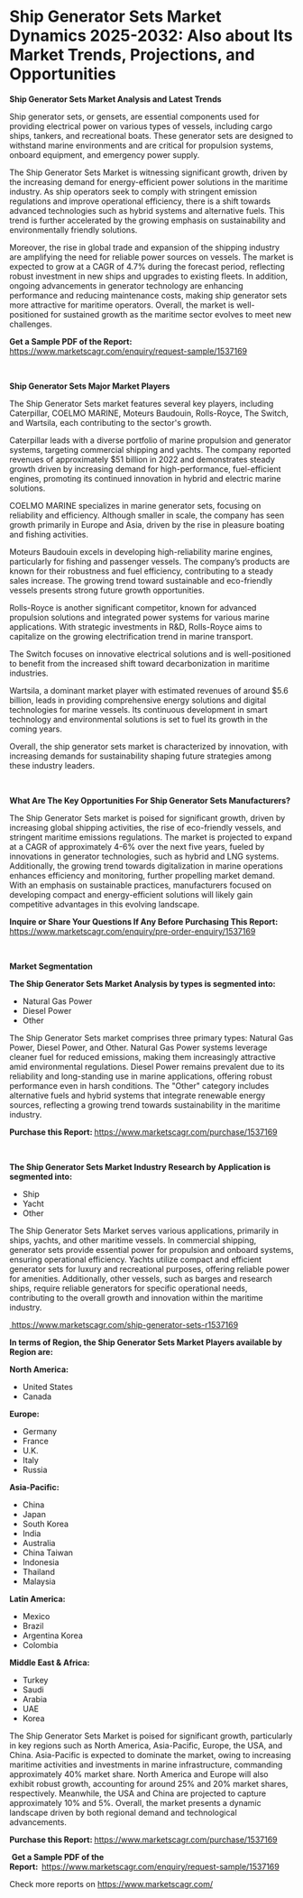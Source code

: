 <p><h1>Ship Generator Sets Market Dynamics 2025-2032: Also about Its Market Trends, Projections, and Opportunities</h1></p><p><strong>Ship Generator Sets Market Analysis and Latest Trends</strong></p>
<p><p>Ship generator sets, or gensets, are essential components used for providing electrical power on various types of vessels, including cargo ships, tankers, and recreational boats. These generator sets are designed to withstand marine environments and are critical for propulsion systems, onboard equipment, and emergency power supply. </p><p>The Ship Generator Sets Market is witnessing significant growth, driven by the increasing demand for energy-efficient power solutions in the maritime industry. As ship operators seek to comply with stringent emission regulations and improve operational efficiency, there is a shift towards advanced technologies such as hybrid systems and alternative fuels. This trend is further accelerated by the growing emphasis on sustainability and environmentally friendly solutions.</p><p>Moreover, the rise in global trade and expansion of the shipping industry are amplifying the need for reliable power sources on vessels. The market is expected to grow at a CAGR of 4.7% during the forecast period, reflecting robust investment in new ships and upgrades to existing fleets. In addition, ongoing advancements in generator technology are enhancing performance and reducing maintenance costs, making ship generator sets more attractive for maritime operators. Overall, the market is well-positioned for sustained growth as the maritime sector evolves to meet new challenges.</p></p>
<p><strong>Get a Sample PDF of the Report:&nbsp;</strong> <a href="https://www.marketscagr.com/enquiry/request-sample/1537169?utm_campaign=3078&utm_medium=2&utm_source=Github&utm_content=ia&utm_term=11042025&utm_id=ship-generator-sets">https://www.marketscagr.com/enquiry/request-sample/1537169</a></p>
<p>&nbsp;</p>
<p><strong>Ship Generator Sets Major Market Players</strong></p>
<p><p>The Ship Generator Sets market features several key players, including Caterpillar, COELMO MARINE, Moteurs Baudouin, Rolls-Royce, The Switch, and Wartsila, each contributing to the sector's growth. </p><p>Caterpillar leads with a diverse portfolio of marine propulsion and generator systems, targeting commercial shipping and yachts. The company reported revenues of approximately $51 billion in 2022 and demonstrates steady growth driven by increasing demand for high-performance, fuel-efficient engines, promoting its continued innovation in hybrid and electric marine solutions.</p><p>COELMO MARINE specializes in marine generator sets, focusing on reliability and efficiency. Although smaller in scale, the company has seen growth primarily in Europe and Asia, driven by the rise in pleasure boating and fishing activities. </p><p>Moteurs Baudouin excels in developing high-reliability marine engines, particularly for fishing and passenger vessels. The company’s products are known for their robustness and fuel efficiency, contributing to a steady sales increase. The growing trend toward sustainable and eco-friendly vessels presents strong future growth opportunities.</p><p>Rolls-Royce is another significant competitor, known for advanced propulsion solutions and integrated power systems for various marine applications. With strategic investments in R&D, Rolls-Royce aims to capitalize on the growing electrification trend in marine transport. </p><p>The Switch focuses on innovative electrical solutions and is well-positioned to benefit from the increased shift toward decarbonization in maritime industries. </p><p>Wartsila, a dominant market player with estimated revenues of around $5.6 billion, leads in providing comprehensive energy solutions and digital technologies for marine vessels. Its continuous development in smart technology and environmental solutions is set to fuel its growth in the coming years. </p><p>Overall, the ship generator sets market is characterized by innovation, with increasing demands for sustainability shaping future strategies among these industry leaders.</p></p>
<p>&nbsp;</p>
<p><strong>What Are The Key Opportunities For Ship Generator Sets Manufacturers?</strong></p>
<p><p>The Ship Generator Sets market is poised for significant growth, driven by increasing global shipping activities, the rise of eco-friendly vessels, and stringent maritime emissions regulations. The market is projected to expand at a CAGR of approximately 4-6% over the next five years, fueled by innovations in generator technologies, such as hybrid and LNG systems. Additionally, the growing trend towards digitalization in marine operations enhances efficiency and monitoring, further propelling market demand. With an emphasis on sustainable practices, manufacturers focused on developing compact and energy-efficient solutions will likely gain competitive advantages in this evolving landscape.</p></p>
<p><strong>Inquire or Share Your Questions If Any Before Purchasing This Report:</strong> <a href="https://www.marketscagr.com/enquiry/pre-order-enquiry/1537169?utm_campaign=3078&utm_medium=2&utm_source=Github&utm_content=ia&utm_term=11042025&utm_id=ship-generator-sets">https://www.marketscagr.com/enquiry/pre-order-enquiry/1537169</a></p>
<p>&nbsp;</p>
<p><strong>Market Segmentation</strong></p>
<p><strong>The Ship Generator Sets Market Analysis by types is segmented into:</strong></p>
<p><ul><li>Natural Gas Power</li><li>Diesel Power</li><li>Other</li></ul></p>
<p><p>The Ship Generator Sets market comprises three primary types: Natural Gas Power, Diesel Power, and Other. Natural Gas Power systems leverage cleaner fuel for reduced emissions, making them increasingly attractive amid environmental regulations. Diesel Power remains prevalent due to its reliability and long-standing use in marine applications, offering robust performance even in harsh conditions. The "Other" category includes alternative fuels and hybrid systems that integrate renewable energy sources, reflecting a growing trend towards sustainability in the maritime industry.</p></p>
<p><strong>Purchase this Report:&nbsp;</strong><a href="https://www.marketscagr.com/purchase/1537169?utm_campaign=3078&utm_medium=2&utm_source=Github&utm_content=ia&utm_term=11042025&utm_id=ship-generator-sets">https://www.marketscagr.com/purchase/1537169</a></p>
<p>&nbsp;</p>
<p><strong>The Ship Generator Sets Market Industry Research by Application is segmented into:</strong></p>
<p><ul><li>Ship</li><li>Yacht</li><li>Other</li></ul></p>
<p><p>The Ship Generator Sets Market serves various applications, primarily in ships, yachts, and other maritime vessels. In commercial shipping, generator sets provide essential power for propulsion and onboard systems, ensuring operational efficiency. Yachts utilize compact and efficient generator sets for luxury and recreational purposes, offering reliable power for amenities. Additionally, other vessels, such as barges and research ships, require reliable generators for specific operational needs, contributing to the overall growth and innovation within the maritime industry.</p></p>
<p><a href="https://www.marketscagr.com/ship-generator-sets-r1537169?utm_campaign=3078&utm_medium=2&utm_source=Github&utm_content=ia&utm_term=11042025&utm_id=ship-generator-sets">&nbsp;https://www.marketscagr.com/ship-generator-sets-r1537169</a></p>
<p><strong>In terms of Region, the Ship Generator Sets Market Players available by Region are:</strong></p>
<p>
    <p> <strong> North America: </strong>
        <ul>
            <li>United States</li>
            <li>Canada</li>
        </ul>
        </p> 
    <p> <strong> Europe: </strong>
        <ul>
            <li>Germany</li>
            <li>France</li>
            <li>U.K.</li>
            <li>Italy</li>
            <li>Russia</li>
        </ul>
        </p> 
    <p> <strong> Asia-Pacific: </strong>
        <ul>
            <li>China</li>
            <li>Japan</li>
            <li>South Korea</li>
            <li>India</li>
            <li>Australia</li>
            <li>China Taiwan</li>
            <li>Indonesia</li>
            <li>Thailand</li>
            <li>Malaysia</li>
        </ul>
        </p> 
    <p> <strong> Latin America: </strong>
        <ul>
            <li>Mexico</li>
            <li>Brazil</li>
            <li>Argentina Korea</li>
            <li>Colombia</li>
        </ul>
        </p> 
    <p> <strong> Middle East & Africa: </strong>
        <ul>
            <li>Turkey</li>
            <li>Saudi</li>
            <li>Arabia</li>
            <li>UAE</li>
            <li>Korea</li>
        </ul>
    </p>
    </p>
<p><p>The Ship Generator Sets Market is poised for significant growth, particularly in key regions such as North America, Asia-Pacific, Europe, the USA, and China. Asia-Pacific is expected to dominate the market, owing to increasing maritime activities and investments in marine infrastructure, commanding approximately 40% market share. North America and Europe will also exhibit robust growth, accounting for around 25% and 20% market shares, respectively. Meanwhile, the USA and China are projected to capture approximately 10% and 5%. Overall, the market presents a dynamic landscape driven by both regional demand and technological advancements.</p></p>
<p><strong>Purchase this Report: </strong><a href="https://www.marketscagr.com/purchase/1537169?utm_campaign=3078&utm_medium=2&utm_source=Github&utm_content=ia&utm_term=11042025&utm_id=ship-generator-sets">https://www.marketscagr.com/purchase/1537169</a></p>
<p>&nbsp;<strong>Get a Sample PDF of the Report:&nbsp;&nbsp;</strong><a href="https://www.marketscagr.com/enquiry/request-sample/1537169?utm_campaign=3078&utm_medium=2&utm_source=Github&utm_content=ia&utm_term=11042025&utm_id=ship-generator-sets">https://www.marketscagr.com/enquiry/request-sample/1537169</a></p>
<p><strong></strong></p>
<p>Check more reports on <a href="https://www.marketscagr.com/?utm_campaign=3078&utm_medium=2&utm_source=Github&utm_content=ia&utm_term=11042025&utm_id=ship-generator-sets">https://www.marketscagr.com/</a></p>